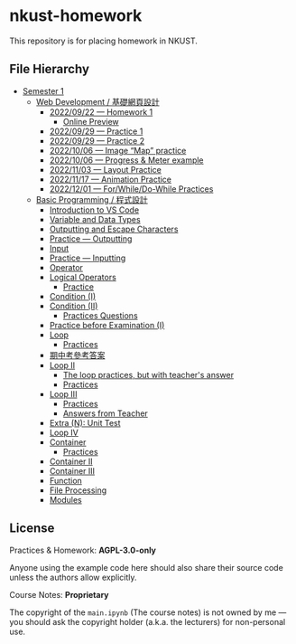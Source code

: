# nkust-homework

This repository is for placing homework in NKUST.

## File Hierarchy

- [Semester 1](./semester-1)
  - [Web Development / 基礎網頁設計](./semester-1/web-development/)
    - [2022/09/22 — Homework 1](./semester-1/web-development/220922-homework-1/index.html)
      - [Online Preview](https://nkust-hw.pan93.com/semester-1/web-development/220922-homework-1/index.html)
    - [2022/09/29 — Practice 1](./semester-1/web-development/220929-practice-1)
    - [2022/09/29 — Practice 2](./semester-1/web-development/220929-practice-2)
    - [2022/10/06 — Image “Map” practice](./semester-1/web-development/221006-img-practice)
    - [2022/10/06 — Progress & Meter example](./semester-1/web-development/221006-progress-meter-example)
    - [2022/11/03 — Layout Practice](./semester-1/web-development/221103-layout-practice)
    - [2022/11/17 — Animation Practice](./semester-1/web-development/221117-animation-practice/)
    - [2022/12/01 — For/While/Do-While Practices](./semester-1/web-development/221201-web-append/)
  - [Basic Programming / 程式設計](./semester-1/basic-programming/)
    - [Introduction to VS Code](./semester-1/basic-programming/01-vsc-intro/main.py)
    - [Variable and Data Types](./semester-1/basic-programming/02-var-and-type/main.py)
    - [Outputting and Escape Characters](./semester-1/basic-programming/03-output/main.py)
    - [Practice — Outputting](./semester-1/basic-programming/04-output-practice/practice.ipynb)
    - [Input](./semester-1/basic-programming/05-input/main.py)
    - [Practice — Inputting](./semester-1/basic-programming/06-input-practice/practice.ipynb)
    - [Operator](./semester-1/basic-programming/07-operator/main.py)
    - [Logical Operators](./semester-1/basic-programming/08-logical-operators/main.ipynb)
      - [Practice](./semester-1/basic-programming/08-logical-operators/example.ipynb)
    - [Condition (I)](./semester-1/basic-programming/09-condition/main.ipynb)
    - [Condition (II)](./semester-1/basic-programming/10-condition-ii/main.ipynb)
      - [Practices Questions](./semester-1/basic-programming/10-condition-ii/practices.ipynb)
    - [Practice before Examination (I)](./semester-1/basic-programming/11-practice-before-examination-i/practice.ipynb)
    - [Loop](./semester-1/basic-programming/12-loop/main.ipynb)
      - [Practices](./semester-1/basic-programming/12-loop/example.ipynb)
    - [期中考參考答案](./semester-1/basic-programming/13-middleexam/references/)
    - [Loop II](./semester-1/basic-programming/14-loop/main.ipynb)
      - [The loop practices, but with teacher's answer](./semester-1/basic-programming/14-loop/12-example-teacher.ipynb)
      - [Practices](./semester-1/basic-programming/14-loop/example.ipynb)
    - [Loop III](./semester-1/basic-programming/15-loop-iii/main.ipynb)
      - [Practices](./semester-1/basic-programming/15-loop-iii/practice.ipynb)
      - [Answers from Teacher](./semester-1/basic-programming/15-loop-iii/practice.teacher.ipynb)
    - [Extra (N): Unit Test](./semester-1/basic-programming/15N-unittest/)
    - [Loop IV](./semester-1/basic-programming/16-loop-iv/main.ipynb)
    - [Container](./semester-1/basic-programming/16-container/main.ipynb)
      - [Practices](./semester-1/basic-programming/16-container/practice.ipynb)
    - [Container II](./semester-1/basic-programming/17-container-ii/main.ipynb)
    - [Container III](./semester-1/basic-programming/18-container-iii/main.ipynb)
    - [Function](./semester-1/basic-programming/18-function/main.ipynb)
    - [File Processing](./semester-1/basic-programming/18-file-processing/main.ipynb)
    - [Modules](./semester-1/basic-programming/18-modules/main.ipynb)

## License

Practices & Homework: **AGPL-3.0-only**

Anyone using the example code here should also share
their source code unless the authors allow explicitly.

Course Notes: **Proprietary**

The copyright of the `main.ipynb` (The course notes) is not
owned by me — you should ask the copyright holder (a.k.a. the lecturers)
for non-personal use.
